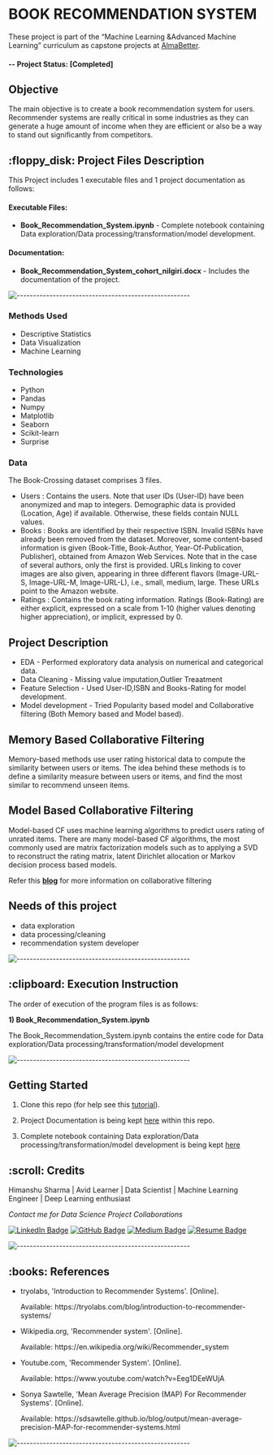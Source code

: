 # BOOK RECOMMENDATION SYSTEM
These project is part of the “Machine Learning &Advanced Machine Learning” curriculum as capstone projects at [AlmaBetter](https://www.almabetter.com/). 

#### -- Project Status: [Completed]

## Objective<br>
The main objective is to create a book recommendation system for users. Recommender systems are really critical in some industries as they can generate a huge
amount of income when they are efficient or also be a way to stand out significantly from competitors. 

<h2> :floppy_disk: Project Files Description</h2>

<p>This Project includes 1 executable files and 1 project documentation  as follows:</p>
<h4>Executable Files:</h4>
<ul>
  <li><b>Book_Recommendation_System.ipynb</b> - Complete notebook containing Data exploration/Data processing/transformation/model development.</li>
</ul>


<h4>Documentation:</h4>
<ul>
  <li><b>Book_Recommendation_System_cohort_nilgiri.docx</b> - Includes the documentation of the project.</li>
</ul>

![-----------------------------------------------------](https://raw.githubusercontent.com/andreasbm/readme/master/assets/lines/rainbow.png)

### Methods Used
* Descriptive Statistics
* Data Visualization
* Machine Learning


### Technologies
* Python
* Pandas
* Numpy
* Matplotlib
* Seaborn
* Scikit-learn
* Surprise

### Data
The Book-Crossing dataset comprises 3 files.
* Users : 
Contains the users. Note that user IDs (User-ID) have been anonymized and map to
integers. Demographic data is provided (Location, Age) if available. Otherwise, these
fields contain NULL values.
* Books : 
Books are identified by their respective ISBN. Invalid ISBNs have already been removed
from the dataset. Moreover, some content-based information is given (Book-Title,
Book-Author, Year-Of-Publication, Publisher), obtained from Amazon Web
Services. Note that in the case of several authors, only the first is provided. URLs linking
to cover images are also given, appearing in three different flavors (Image-URL-S,
Image-URL-M, Image-URL-L), i.e., small, medium, large. These URLs point to the
Amazon website.
* Ratings :
Contains the book rating information. Ratings (Book-Rating) are either explicit,
expressed on a scale from 1-10 (higher values denoting higher appreciation), or implicit,
expressed by 0.

## Project Description
* EDA - Performed exploratory data analysis on numerical and categorical data.
* Data Cleaning - Missing value imputation,Outlier Treaatment
* Feature Selection - Used User-ID,ISBN and Books-Rating for model development.
* Model development - Tried Popularity based model and Collaborative filtering (Both Memory based and Model based).

## Memory Based Collaborative Filtering
Memory-based methods use user rating historical data to compute the similarity between users or items. The idea behind these methods is to define a similarity measure between users or items, and find the most similar to recommend unseen items.

## Model Based Collaborative Filtering
Model-based CF uses machine learning algorithms to predict users rating of unrated items. There are many model-based CF algorithms, the most commonly used are matrix factorization models such as to applying a SVD to reconstruct the rating matrix, latent Dirichlet allocation or Markov decision process based models.

Refer this [**blog**](https://towardsdatascience.com/how-does-collaborative-filtering-work-da56ea94e331) for more information on collaborative filtering

## Needs of this project

- data exploration
- data processing/cleaning
- recommendation system developer


![-----------------------------------------------------](https://raw.githubusercontent.com/andreasbm/readme/master/assets/lines/rainbow.png)

<h2> :clipboard: Execution Instruction</h2>
<p>The order of execution of the program files is as follows:</p>
<p><b>1) Book_Recommendation_System.ipynb </b></p>
<p> The Book_Recommendation_System.ipynb contains the entire code for Data exploration/Data processing/transformation/model development </p>


![-----------------------------------------------------](https://raw.githubusercontent.com/andreasbm/readme/master/assets/lines/rainbow.png)


## Getting Started

1. Clone this repo (for help see this [tutorial](https://help.github.com/articles/cloning-a-repository/)).
2. Project Documentation is being kept [here](https://github.com/Harsh1091996/Book-Recommendation-System/blob/main/Book_Recommendation_System_cohort_nilgiri.docx) within this repo.

3. Complete notebook containing Data exploration/Data processing/transformation/model development is being kept [here](https://github.com/Harsh1091996/Book-Recommendation-System/blob/cb7aab70db7b7effe4457e66c2fc26b6e85f64c4/Book_Recommendation_System.ipynb)
 

<!-- CREDITS -->
<h2 id="credits"> :scroll: Credits</h2>

Himanshu Sharma | Avid Learner | Data Scientist | Machine Learning Engineer | Deep Learning enthusiast

<p> <i> Contact me for Data Science Project Collaborations</i></p>


[![LinkedIn Badge](https://img.shields.io/badge/LinkedIn-0077B5?style=for-the-badge&logo=linkedin&logoColor=white)](https://www.linkedin.com/in/himan-10/)
[![GitHub Badge](https://img.shields.io/badge/GitHub-100000?style=for-the-badge&logo=github&logoColor=white)](https://github.com/Harsh1091996)
[![Medium Badge](https://img.shields.io/badge/Medium-1DA1F2?style=for-the-badge&logo=medium&logoColor=white)](https://harshsharma1091996.medium.com/)
[![Resume Badge](https://img.shields.io/badge/resume-0077B5?style=for-the-badge&logo=resume&logoColor=white)](https://drive.google.com/file/d/1pyTvHo2Ec4xfCszL7YkHYAwWgFi5Uf2T/view?usp=sharing)


![-----------------------------------------------------](https://raw.githubusercontent.com/andreasbm/readme/master/assets/lines/rainbow.png)
<h2> :books: References</h2>
<ul>
  <li><p>tryolabs, 'Introduction to Recommender Systems'. [Online].</p>
      <p>Available: https://tryolabs.com/blog/introduction-to-recommender-systems/</p>
  </li>
  <li><p>Wikipedia.org, 'Recommender system'. [Online].</p>
      <p>Available: https://en.wikipedia.org/wiki/Recommender_system</p>
  </li>
  <li><p>Youtube.com, 'Recommender System'. [Online].</p>
      <p>Available: https://www.youtube.com/watch?v=Eeg1DEeWUjA</p>
  </li>
  <li><p>Sonya Sawtelle, 'Mean Average Precision (MAP) For Recommender Systems'. [Online].</p>
      <p>Available: https://sdsawtelle.github.io/blog/output/mean-average-precision-MAP-for-recommender-systems.html</p>
  </li>
</ul>

![-----------------------------------------------------](https://raw.githubusercontent.com/andreasbm/readme/master/assets/lines/rainbow.png)
